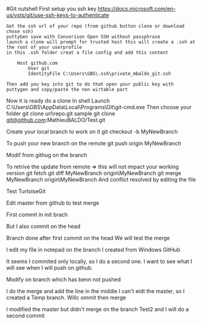 #Git nutshell
First setup you ssh key
	https://docs.microsoft.com/en-us/vsts/git/use-ssh-keys-to-authenticate
	
	Get the ssh url of your repo (from github button clone or download chose ssh)
	puttyGen save with Converison Open SSH without passphrase
	launch a clone will prompt for trusted host this will create a .ssh at the root of your userprofile
	in this .ssh folder creat a file config and add this content

		Host github.com
			User git
			IdentityFile C:\Users\GBS\.ssh\private_mbaldo_git.ssh
	
	Then add you key into git to do that open your public key with puttygen and copy/paste the non wirtable part
	

Now it is ready do a clone
In shell
	Launch C:\Users\GBS\AppData\Local\Programs\Git\git-cmd.exe
	Then choose your folder
	git clone url\repo.git
	sample git clone git@github.com:MathieuBALDO/Test.git
	
Create your local branch to work on it
	git checkout -b MyNewBranch

To push your new branch on the remote
	git push origin MyNewBranch
	
Modif from githug on the branch
	
To retrive the update from remote => this will not impact your working version
	git fetch
	git diff MyNewBranch origin\MyNewBranch
	git merge MyNewBranch origin\MyNewBranch
	And conflict resolved by editing the file

Test TurtoiseGit

Edit master from github to test merge

First commit in init brach

But I also commit on the head


Branch done after first commit on the head
We will test the merge

I edit my file in notepad on the branch I created from Windows GitHub

It seems
I commited only locally, so I do a second one.
I want to see what I will see when I will push on github.


Modify on branch which has benn not pushed

I do the merge and add the line in the middle
I can't eidt the master, so I created a Temp branch. Willc ommit then merge


I modified the master but didn't merge on the branch Test2 and I will do a second commit






